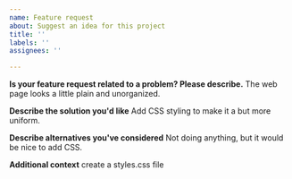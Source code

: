 ```yaml
---
name: Feature request
about: Suggest an idea for this project
title: ''
labels: ''
assignees: ''

---
```


**Is your feature request related to a problem? Please describe.**
The web page looks a little plain and unorganized.

**Describe the solution you'd like**
Add CSS styling to make it a but more uniform. 

**Describe alternatives you've considered**
Not doing anything, but it would be nice to add CSS.

**Additional context**
create a styles.css file

